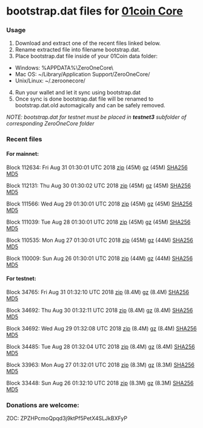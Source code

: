 # bootstrap.dat files for [01coin Core](https://01coin.io)

### Usage

1. Download and extract one of the recent files linked below.
2. Rename extracted file into filename bootstrap.dat.
3. Place bootstrap.dat file inside of your 01Coin data folder:
 - Windows: %APPDATA%\ZeroOneCore\
 - Mac OS: ~/Library/Application Support/ZeroOneCore/
 - Unix/Linux: ~/.zeroonecore/
4. Run your wallet and let it sync using bootstrap.dat
5. Once sync is done bootstrap.dat file will be renamed to bootstrap.dat.old automagically and can be safely removed.

_NOTE: bootstrap.dat for testnet must be placed in **testnet3** subfolder of corresponding ZeroOneCore folder_

### Recent files

#### For mainnet:

Block 112634: Fri Aug 31 01:30:01 UTC 2018 [zip](https://files.01coin.io/mainnet/2018-08-31/bootstrap.dat.zip) (45M) [gz](https://files.01coin.io/mainnet/2018-08-31/bootstrap.dat.tar.gz) (45M) [SHA256](https://files.01coin.io/mainnet/2018-08-31/sha256.txt) [MD5](https://files.01coin.io/mainnet/2018-08-31/md5.txt)

Block 112131: Thu Aug 30 01:30:02 UTC 2018 [zip](https://files.01coin.io/mainnet/2018-08-30/bootstrap.dat.zip) (45M) [gz](https://files.01coin.io/mainnet/2018-08-30/bootstrap.dat.tar.gz) (45M) [SHA256](https://files.01coin.io/mainnet/2018-08-30/sha256.txt) [MD5](https://files.01coin.io/mainnet/2018-08-30/md5.txt)

Block 111566: Wed Aug 29 01:30:01 UTC 2018 [zip](https://files.01coin.io/mainnet/2018-08-29/bootstrap.dat.zip) (45M) [gz](https://files.01coin.io/mainnet/2018-08-29/bootstrap.dat.tar.gz) (45M) [SHA256](https://files.01coin.io/mainnet/2018-08-29/sha256.txt) [MD5](https://files.01coin.io/mainnet/2018-08-29/md5.txt)

Block 111039: Tue Aug 28 01:30:01 UTC 2018 [zip](https://files.01coin.io/mainnet/2018-08-28/bootstrap.dat.zip) (45M) [gz](https://files.01coin.io/mainnet/2018-08-28/bootstrap.dat.tar.gz) (45M) [SHA256](https://files.01coin.io/mainnet/2018-08-28/sha256.txt) [MD5](https://files.01coin.io/mainnet/2018-08-28/md5.txt)

Block 110535: Mon Aug 27 01:30:01 UTC 2018 [zip](https://files.01coin.io/mainnet/2018-08-27/bootstrap.dat.zip) (45M) [gz](https://files.01coin.io/mainnet/2018-08-27/bootstrap.dat.tar.gz) (44M) [SHA256](https://files.01coin.io/mainnet/2018-08-27/sha256.txt) [MD5](https://files.01coin.io/mainnet/2018-08-27/md5.txt)

Block 110009: Sun Aug 26 01:30:01 UTC 2018 [zip](https://files.01coin.io/mainnet/2018-08-26/bootstrap.dat.zip) (44M) [gz](https://files.01coin.io/mainnet/2018-08-26/bootstrap.dat.tar.gz) (44M) [SHA256](https://files.01coin.io/mainnet/2018-08-26/sha256.txt) [MD5](https://files.01coin.io/mainnet/2018-08-26/md5.txt)


#### For testnet:

Block 34765: Fri Aug 31 01:32:10 UTC 2018 [zip](https://files.01coin.io/testnet/2018-08-31/bootstrap.dat.zip) (8.4M) [gz](https://files.01coin.io/testnet/2018-08-31/bootstrap.dat.tar.gz) (8.4M) [SHA256](https://files.01coin.io/testnet/2018-08-31/sha256.txt) [MD5](https://files.01coin.io/testnet/2018-08-31/md5.txt)

Block 34692: Thu Aug 30 01:32:11 UTC 2018 [zip](https://files.01coin.io/testnet/2018-08-30/bootstrap.dat.zip) (8.4M) [gz](https://files.01coin.io/testnet/2018-08-30/bootstrap.dat.tar.gz) (8.4M) [SHA256](https://files.01coin.io/testnet/2018-08-30/sha256.txt) [MD5](https://files.01coin.io/testnet/2018-08-30/md5.txt)

Block 34692: Wed Aug 29 01:32:08 UTC 2018 [zip](https://files.01coin.io/testnet/2018-08-29/bootstrap.dat.zip) (8.4M) [gz](https://files.01coin.io/testnet/2018-08-29/bootstrap.dat.tar.gz) (8.4M) [SHA256](https://files.01coin.io/testnet/2018-08-29/sha256.txt) [MD5](https://files.01coin.io/testnet/2018-08-29/md5.txt)

Block 34485: Tue Aug 28 01:32:04 UTC 2018 [zip](https://files.01coin.io/testnet/2018-08-28/bootstrap.dat.zip) (8.4M) [gz](https://files.01coin.io/testnet/2018-08-28/bootstrap.dat.tar.gz) (8.4M) [SHA256](https://files.01coin.io/testnet/2018-08-28/sha256.txt) [MD5](https://files.01coin.io/testnet/2018-08-28/md5.txt)

Block 33963: Mon Aug 27 01:32:01 UTC 2018 [zip](https://files.01coin.io/testnet/2018-08-27/bootstrap.dat.zip) (8.3M) [gz](https://files.01coin.io/testnet/2018-08-27/bootstrap.dat.tar.gz) (8.3M) [SHA256](https://files.01coin.io/testnet/2018-08-27/sha256.txt) [MD5](https://files.01coin.io/testnet/2018-08-27/md5.txt)

Block 33448: Sun Aug 26 01:32:10 UTC 2018 [zip](https://files.01coin.io/testnet/2018-08-26/bootstrap.dat.zip) (8.3M) [gz](https://files.01coin.io/testnet/2018-08-26/bootstrap.dat.tar.gz) (8.3M) [SHA256](https://files.01coin.io/testnet/2018-08-26/sha256.txt) [MD5](https://files.01coin.io/testnet/2018-08-26/md5.txt)


### Donations are welcome:

ZOC: ZPZHPcmoQpqd3j9ktPf5PetX4SLJkBXFyP
